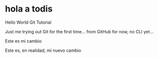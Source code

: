 # hola a todis
Hello World Git Tutorial

Just me trying out Git for the first time... from GitHub for now, no CLI yet...

Este es mi cambio

Este es, en realidad, mi nuevo cambio
